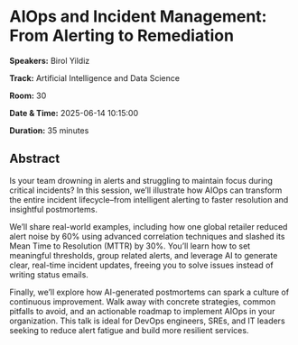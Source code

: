 # AIOps and Incident Management: From Alerting to Remediation

**Speakers:** Birol Yildiz
                    
**Track:** Artificial Intelligence and Data Science
                    
**Room:** 30
                    
**Date & Time:** 2025-06-14 10:15:00
                    
**Duration:** 35 minutes
                    
## Abstract
                    
Is your team drowning in alerts and struggling to maintain focus during critical incidents? In this session, we’ll illustrate how AIOps can transform the entire incident lifecycle–from intelligent alerting to faster resolution and insightful postmortems.

We’ll share real-world examples, including how one global retailer reduced alert noise by 60% using advanced correlation techniques and slashed its Mean Time to Resolution (MTTR) by 30%. You’ll learn how to set meaningful thresholds, group related alerts, and leverage AI to generate clear, real-time incident updates, freeing you to solve issues instead of writing status emails.

Finally, we’ll explore how AI-generated postmortems can spark a culture of continuous improvement. Walk away with concrete strategies, common pitfalls to avoid, and an actionable roadmap to implement AIOps in your organization. This talk is ideal for DevOps engineers, SREs, and IT leaders seeking to reduce alert fatigue and build more resilient services.

